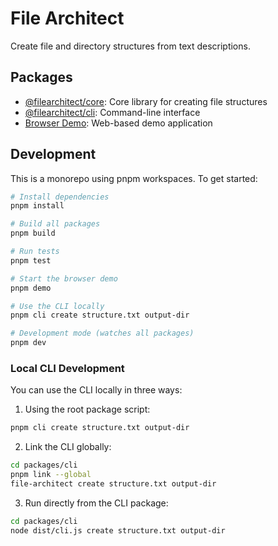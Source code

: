 # File Architect

Create file and directory structures from text descriptions.

## Packages

- [@filearchitect/core](packages/core/README.md): Core library for creating file structures
- [@filearchitect/cli](packages/cli/README.md): Command-line interface
- [Browser Demo](examples/browser-demo/README.md): Web-based demo application

## Development

This is a monorepo using pnpm workspaces. To get started:

```bash
# Install dependencies
pnpm install

# Build all packages
pnpm build

# Run tests
pnpm test

# Start the browser demo
pnpm demo

# Use the CLI locally
pnpm cli create structure.txt output-dir

# Development mode (watches all packages)
pnpm dev
```

### Local CLI Development

You can use the CLI locally in three ways:

1. Using the root package script:

```bash
pnpm cli create structure.txt output-dir
```

2. Link the CLI globally:

```bash
cd packages/cli
pnpm link --global
file-architect create structure.txt output-dir
```

3. Run directly from the CLI package:

```bash
cd packages/cli
node dist/cli.js create structure.txt output-dir
```
